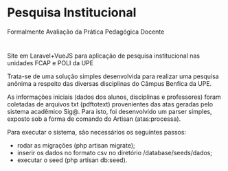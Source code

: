 # Pesquisa Institucional
Formalmente Avaliação da Prática Pedagógica Docente
#
Site em Laravel+VueJS para aplicação de pesquisa institucional nas unidades FCAP e POLI da UPE

Trata-se de uma solução simples desenvolvida para realizar uma pesquisa anônima a respeito das diversas disciplinas do Câmpus Benfica da UPE.

As informações iniciais (dados dos alunos, disciplinas e professores) foram coletadas de arquivos txt (pdftotext) provenientes das atas geradas pelo sistema acadêmico Sig@. Para isto, foi desenvolvido um parser simples, exposto sob a forma de comando do Artisan (atas:processa).

Para executar o sistema, são necessários os seguintes passos:
- rodar as migrações (php artisan migrate);
- inserir os dados no formato csv no diretório /database/seeds/dados;
- executar o seed (php artisan db:seed).
